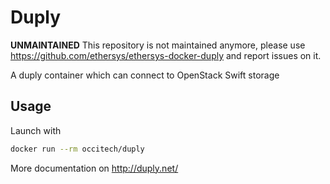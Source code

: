 # Duply

**UNMAINTAINED** This repository is not maintained anymore, please use <https://github.com/ethersys/ethersys-docker-duply> and report issues on it.

A duply container which can connect to OpenStack Swift storage

## Usage

Launch with

```bash
docker run --rm occitech/duply
```

More documentation on <http://duply.net/>
